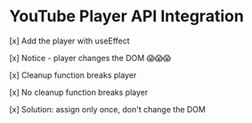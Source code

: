 # YouTube Player API Integration

[x] Add the player with useEffect

[x] Notice - player changes the DOM 😱️😱️😱️

[x] Cleanup function breaks player

[x] No cleanup function breaks player

[x] Solution: assign only once, don't change the DOM
